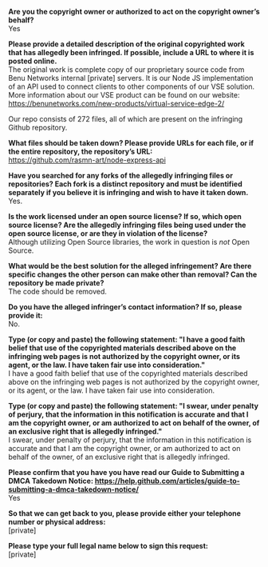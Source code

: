 **Are you the copyright owner or authorized to act on the copyright owner’s behalf?**   
Yes

**Please provide a detailed description of the original copyrighted work that has allegedly been infringed. If possible, include a URL to where it is posted online.**   
The original work is complete copy of our proprietary source code from Benu Networks internal [private] servers. It is our Node JS implementation of an API used to connect clients to other components of our VSE solution. More information about our VSE product can be found on our website: https://benunetworks.com/new-products/virtual-service-edge-2/

Our repo consists of 272 files, all of which are present on the infringing Github repository.

**What files should be taken down? Please provide URLs for each file, or if the entire repository, the repository’s URL:**   
https://github.com/rasmn-art/node-express-api

**Have you searched for any forks of the allegedly infringing files or repositories? Each fork is a distinct repository and must be identified separately if you believe it is infringing and wish to have it taken down.**   
Yes.

**Is the work licensed under an open source license? If so, which open source license? Are the allegedly infringing files being used under the open source license, or are they in violation of the license?**   
Although utilizing Open Source libraries, the work in question is *not* Open Source.

**What would be the best solution for the alleged infringement? Are there specific changes the other person can make other than removal? Can the repository be made private?**   
The code should be removed.

**Do you have the alleged infringer’s contact information? If so, please provide it:**   
No.

**Type (or copy and paste) the following statement: "I have a good faith belief that use of the copyrighted materials described above on the infringing web pages is not authorized by the copyright owner, or its agent, or the law. I have taken fair use into consideration."**   
I have a good faith belief that use of the copyrighted materials described above on the infringing web pages is not authorized by the copyright owner, or its agent, or the law. I have taken fair use into consideration.

**Type (or copy and paste) the following statement: "I swear, under penalty of perjury, that the information in this notification is accurate and that I am the copyright owner, or am authorized to act on behalf of the owner, of an exclusive right that is allegedly infringed."**   
I swear, under penalty of perjury, that the information in this notification is accurate and that I am the copyright owner, or am authorized to act on behalf of the owner, of an exclusive right that is allegedly infringed.

**Please confirm that you have you have read our Guide to Submitting a DMCA Takedown Notice: https://help.github.com/articles/guide-to-submitting-a-dmca-takedown-notice/**   
Yes

**So that we can get back to you, please provide either your telephone number or physical address:**   
[private]

**Please type your full legal name below to sign this request:**   
[private]
